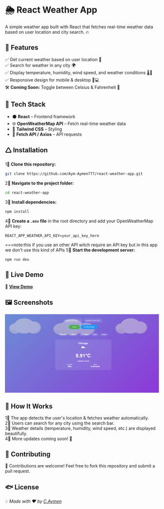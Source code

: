 # 🌦️ React Weather App

A simple weather app built with React that fetches real-time weather data based on user location and city search. 🔥

## 🌟 Features

✅ Get current weather based on user location 📍  
✅ Search for weather in any city 🌍  
✅ Display temperature, humidity, wind speed, and weather conditions 🌡️💨  
✅ Responsive design for mobile & desktop 📱💻  
🛠️ **Coming Soon:** Toggle between Celsius & Fahrenheit 🔄  

## 🚀 Tech Stack

- ⚫ **React** – Frontend framework  
- 🌐 **OpenWeatherMap API** – Fetch real-time weather data  
- 🎨 **Tailwind CSS** – Styling  
- 📡 **Fetch API / Axios** – API requests  

## 🛆 Installation

1⃣ **Clone this repository:**  
```bash
git clone https://github.com/Aym-Aymen777/react-weather-app.git
```

2⃣ **Navigate to the project folder:**  
```bash
cd react-weather-app
```

3⃣ **Install dependencies:**  
```bash
npm install
```

4⃣ **Create a `.env` file** in the root directory and add your OpenWeatherMap API key:  
```env
REACT_APP_WEATHER_API_KEY=your_api_key_here
```
===note:this if you use an other API witch require an API key 
        but in this app we don't use this kind of APIs 
5⃣ **Start the development server:**  
```bash
npm run dev
```

## 🎥 Live Demo  

🚀 **[View Demo](./src/assets/demo.mp4)**  

## 🖼️ Screenshots  

![Weather App Screenshot](./src/assets/screenShot.png)  

## 🔧 How It Works  

1⃣ The app detects the user's location & fetches weather automatically.  
2⃣ Users can search for any city using the search bar.  
3⃣ Weather details (temperature, humidity, wind speed, etc.) are displayed beautifully.  
4⃣ More updates coming soon! 🚀  

## 🤝 Contributing  

🙌 Contributions are welcome! Feel free to fork this repository and submit a pull request.  

## 🐟 License  

💡 *Made with ❤️ by [C.Aymen](https://github.com/Aym-Aymen777/)*

